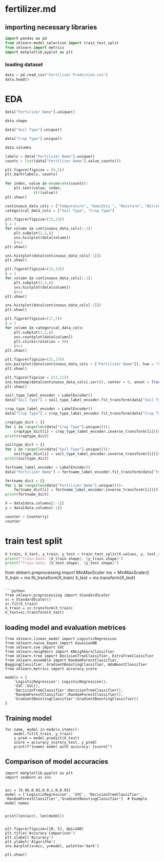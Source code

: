# fertilizer.md
## importing necessary libraries
```python
import pandas as pd
from sklearn.model_selection import train_test_split
from sklearn import metrics
import matplotlib.pyplot as plt
```
### loading dataset
```python
data = pd.read_csv("Fertilizer Prediction.csv")
data.head()
```
# EDA
```python
data["Fertilizer Name"].unique()
```
```python
data.shape
```
```python
data["Soil Type"].unique()
```
```python
data["Crop Type"].unique()
```
```python
data.columns
```
```python
labels = data["Fertilizer Name"].unique()
counts = list(data["Fertilizer Name"].value_counts())

plt.figure(figsize = (9,5))
plt.barh(labels, counts)
  
for index, value in enumerate(counts):
    plt.text(value, index,
             str(value))
plt.show()
```
```python
continuous_data_cols = ["Temparature", "Humidity ", "Moisture", "Nitrogen", "Phosphorous"]
categorical_data_cols = ["Soil Type", "Crop Type"]
```
```python
plt.figure(figsize=(15,13))
i = 1
for column in continuous_data_cols[:-1]:
    plt.subplot(2,2,i)
    sns.histplot(data[column])
    i+=1
plt.show()

sns.histplot(data[continuous_data_cols[-1]])
plt.show()
```
```python
plt.figure(figsize=(15,13))
i = 1
for column in continuous_data_cols[:-1]:
    plt.subplot(2,2,i)
    sns.histplot(data[column])
    i+=1
plt.show()

sns.histplot(data[continuous_data_cols[-1]])
plt.show()
```
```python
plt.figure(figsize=(17,5))
i = 1
for column in categorical_data_cols:
    plt.subplot(1,2,i)
    sns.countplot(data[column])
    plt.xticks(rotation = 90)
    i+=1
plt.show()
```
```python
plt.figure(figsize=(21,17))
sns.pairplot(data[continuous_data_cols + ["Fertilizer Name"]], hue = "Fertilizer Name")
plt.show()
```
```python
plt.figure(figsize = (13,11))
sns.heatmap(data[continuous_data_cols].corr(), center = 0, annot = True)
plt.show()
```
```python
soil_type_label_encoder = LabelEncoder()
data["Soil Type"] = soil_type_label_encoder.fit_transform(data["Soil Type"])
```
```python
crop_type_label_encoder = LabelEncoder()
data["Crop Type"] = crop_type_label_encoder.fit_transform(data["Crop Type"])
```
```python
croptype_dict = {}
for i in range(len(data["Crop Type"].unique())):
    croptype_dict[i] = crop_type_label_encoder.inverse_transform([i])[0]
print(croptype_dict)

soiltype_dict = {}
for i in range(len(data["Soil Type"].unique())):
    soiltype_dict[i] = soil_type_label_encoder.inverse_transform([i])[0]
print(soiltype_dict)
```
```python
fertname_label_encoder = LabelEncoder()
data["Fertilizer Name"] = fertname_label_encoder.fit_transform(data["Fertilizer Name"])
```

```python
fertname_dict = {}
for i in range(len(data["Fertilizer Name"].unique())):
    fertname_dict[i] = fertname_label_encoder.inverse_transform([i])[0]
print(fertname_dict)

```

```python
X = data[data.columns[:-1]]
y = data[data.columns[-1]]
```
```python
counter = Counter(y)
counter
```
# train test split
```python
X_train, X_test, y_train, y_test = train_test_split(X.values, y, test_size = 0.3, random_state = 0)
print(f"Train Data: {X_train.shape}, {y_train.shape}")
print(f"Train Data: {X_test.shape}, {y_test.shape}")

```
from sklearn.preprocessing import MinMaxScaler
mx = MinMaxScaler()
X_train = mx.fit_transform(X_train)
X_test = mx.transform(X_test)
```

```python
from sklearn.preprocessing import StandardScaler
sc = StandardScaler()
sc.fit(X_train)
X_train = sc.transform(X_train)
X_test=sc.transform(X_test)
```
## loading model and evaluation metrices
```
from sklearn.linear_model import LogisticRegression
from sklearn.naive_bayes import GaussianNB
from sklearn.svm import SVC
from sklearn.neighbors import KNeighborsClassifier
from sklearn.tree import DecisionTreeClassifier, ExtraTreeClassifier
from sklearn.ensemble import RandomForestClassifier, BaggingClassifier, GradientBoostingClassifier, AdaBoostClassifier
from sklearn.metrics import accuracy_score
```
```
models = {
    'LogisticRegression': LogisticRegression(),
    'SVC':SVC(),
    'DecisionTreeClassifier':DecisionTreeClassifier(),
    'RandomForestClassifier':RandomForestClassifier(),
    'GradientBoostingClassifier':GradientBoostingClassifier()
}
```
## Training model
```
for name, model in models.items():
    model.fit(X_train, y_train)
    y_pred = model.predict(X_test)
    score = accuracy_score(y_test, y_pred)
    print(f"{name} model with accuracy: {score}")
```
## Comparison of model accuracies
```
import matplotlib.pyplot as plt
import seaborn as sns


acc = [0.96,0.83,0.9,1.0,0.93]  
model = ['LogisticRegression', 'SVC', 'DecisionTreeClassifier', 'RandomForestClassifier','GradientBoostingClassifier']  # Example model names


print(len(acc), len(model))  


plt.figure(figsize=[10, 5], dpi=100)
plt.title('Accuracy Comparison')
plt.xlabel('Accuracy')
plt.ylabel('Algorithm')
sns.barplot(x=acc, y=model, palette='dark')

plt.show()
```
